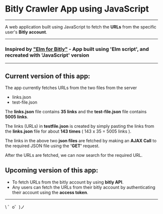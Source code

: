 # Bitly Crawler App using JavaScript
-------------------------------------



A web application built using JavaScript to fetch the **URLs** from the specific user's **Bitly account**.

---
### Inspired by ["Elm for Bitly"](https://bitly-elm.glitch.me/) - App built using **'Elm script'**, and recreated  with **'JavaScript'** version
---

## Current version of this app:

  The app currently fetches URLs from the two files from the server
  * links.json
  * test-file.json

  The **links.json** file contains **35 links** and the **test-file.json** file contains **5005 links**. 

  The links (URLs) in **testfile.json** is created by simply pasting the links from the **links.json** file for about **143 times** ( 143 x 35 = 5005 links ).

  The links in the above two **json files** are fetched by making an **AJAX Call** to the required JSON file using the **'GET'** request.

  After the URLs are fetched, we can now search for the required URL.
 
 
## Upcoming version of this app:

* To fetch URLs from the bitly account by using **bitly API**.
* Any users can fetch the URLs from their bitly account by authenticating  their account using the **access token**. 
 
-------------------

\ ゜o゜)ノ
